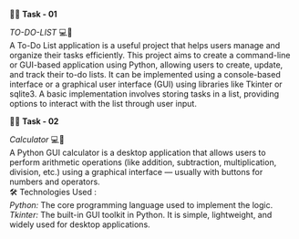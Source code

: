 🚀🔥 **Task - 01** 

*TO-DO-LIST* 💻🙌  
A To-Do List application is a useful project that helps users manage and organize their tasks efficiently. 
This project aims to create a command-line or GUI-based application using Python, allowing users to create, update, and track their to-do lists.
It can be implemented using a console-based interface or a graphical user interface (GUI) using libraries like Tkinter or sqlite3.
A basic implementation involves storing tasks in a list, providing options to interact with the list through user input.


🚀🔥 **Task - 02** 

*Calculator* 💻🔢    
A Python GUI calculator is a desktop application that allows users to perform arithmetic operations (like addition, subtraction, multiplication, division, etc.) using a graphical interface — usually with buttons for numbers and operators.  
🛠 Technologies Used :  
*Python:* The core programming language used to implement the logic.  
*Tkinter:* The built-in GUI toolkit in Python. It is simple, lightweight, and widely used for desktop applications.


